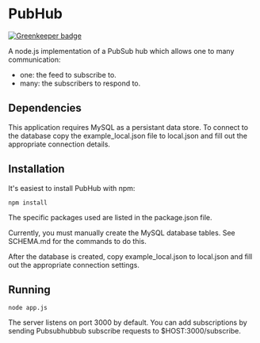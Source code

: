 PubHub
======

[![Greenkeeper badge](https://badges.greenkeeper.io/elliotttf/PubHub.svg)](https://greenkeeper.io/)

A node.js implementation of a PubSub hub which allows one to many communication:

* one: the feed to subscribe to.
* many: the subscribers to respond to.

Dependencies
------------

This application requires MySQL as a persistant data store. To connect to the database copy the example\_local.json file to local.json and fill out the appropriate connection details.

Installation
------------

It's easiest to install PubHub with npm:

```
npm install
```

The specific packages used are listed in the package.json file.

Currently, you must manually create the MySQL database tables. See SCHEMA.md for the commands to do this.

After the database is created, copy example_local.json to local.json and fill out the appropriate connection settings.

Running
-------

```
node app.js
```

The server listens on port 3000 by default. You can add subscriptions by sending Pubsubhubbub subscribe requests to $HOST:3000/subscribe.
